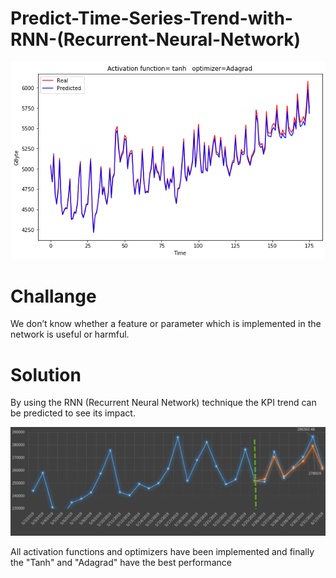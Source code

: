 # Predict-Time-Series-Trend-with-RNN-(Recurrent-Neural-Network)

![prediction](https://github.com/m-r-tanha/Predict-Time-Series-Trend-with-RNN-recurrent-Neural-Network-/blob/master/Tanh_Adagrad.png)

# Challange
<p4>
   We don’t know whether a feature or parameter which is implemented in the network is useful or harmful. 
    
 # Solution   
 By using the RNN (Recurrent Neural Network) technique the KPI trend can be predicted to see its impact.  </p4>

  
![Image of Linkedin](https://github.com/m-r-tanha/Predict-Time-Series-Trend-with-RNN-recurrent-Neural-Network-/blob/master/0.png)


All activation functions and optimizers have been implemented and finally the "Tanh" and "Adagrad" have the best performance 
